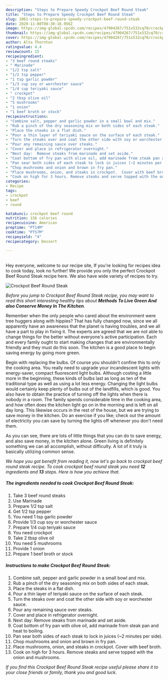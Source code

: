 ```yaml
---
description: "Steps to Prepare Speedy Crockpot Beef Round Steak"
title: "Steps to Prepare Speedy Crockpot Beef Round Steak"
slug: 1061-steps-to-prepare-speedy-crockpot-beef-round-steak
date: 2020-11-08T08:30:16.956Z
image: https://img-global.cpcdn.com/recipes/47904267/751x532cq70/crockpot-beef-round-steak-recipe-main-photo.jpg
thumbnail: https://img-global.cpcdn.com/recipes/47904267/751x532cq70/crockpot-beef-round-steak-recipe-main-photo.jpg
cover: https://img-global.cpcdn.com/recipes/47904267/751x532cq70/crockpot-beef-round-steak-recipe-main-photo.jpg
author: Alta Thornton
ratingvalue: 4.4
reviewcount: 15
recipeingredient:
- "3 beef round steaks"
- " Marinade"
- "1/2 tsp salt"
- "1/2 tsp pepper"
- "1 tsp garlic powder"
- "1/3 cup soy or worchester sauce"
- "1/4 cup teriyaki sauce"
- " crockpot"
- "2 tbsp olive oil"
- "5 mushrooms"
- "1 onion"
- "1 beef broth or stock"
recipeinstructions:
- "Combine salt, pepper and garlic powder in a small bowl and mix."
- "Rub a pinch of the dry seasoning mix on both sides of each steak."
- "Place the steaks in a flat dish."
- "Pour a thin layer of teriyaki sauce on the surface of each steak."
- "Turn the steaks over and coat the other side with soy or worchester sauce."
- "Pour any remaining sauce over steaks."
- "Cover and place in refrigerator overnight."
- "Next day:  Remove steaks from marinade and set aside."
- "Coat bottom of fry pan with olive oil, add marinade from steak pan and heat to boiling."
- "Pan sear both sides of each steak to lock in juices (~2 minutes per side)."
- "Chop mushrooms and onion and brown in fry pan."
- "Place mushrooms, onion, and steaks in crockpot.  Cover with beef broth."
- "Cook on high for 3 hours. Remove steaks and serve topped with the onion and mushrooms."
categories:
- Recipe
tags:
- crockpot
- beef
- round

katakunci: crockpot beef round 
nutrition: 156 calories
recipecuisine: American
preptime: "PT14M"
cooktime: "PT57M"
recipeyield: "4"
recipecategory: Dessert

---
```

<br>
Hey everyone, welcome to our recipe site, If you're looking for recipes idea to cook today, look no further! We provide you only the perfect Crockpot Beef Round Steak recipe here. We also have wide variety of recipes to try.
<br>


![Crockpot Beef Round Steak](https://img-global.cpcdn.com/recipes/47904267/751x532cq70/crockpot-beef-round-steak-recipe-main-photo.jpg)

<i>Before you jump to Crockpot Beef Round Steak recipe, you may want to read this short interesting healthy tips about 
<strong>Methods To Live Green And also Conserve Money In The Kitchen</strong>.</i>
</br>

Remember when the only people who cared about the environment were tree huggers along with hippies? That has fully changed now, since we all apparently have an awareness that the planet is having troubles, and we all have a part to play in fixing it. The experts are agreed that we are not able to change things for the better without everyone's active participation. Each and every family ought to start making changes that are environmentally friendly and they must do this soon. The kitchen is a good place to begin saving energy by going more green.

Begin with replacing the bulbs. Of course you shouldn't confine this to only the cooking area. You really need to upgrade your incandescent lights with energy-saver, compact fluorescent light bulbs. Although costing a little more in the beginning, these kinds of bulbs last as long as ten of the traditional type as well as using a lot less energy. Changing the light bulbs would certainly keep plenty of bulbs out of the landfills, which is good. You also have to obtain the practice of turning off the lights when there is nobody in a room. The family spends considerable time in the cooking area, and how often does the kitchen light go on in the morning and is left on all day long. This likewise occurs in the rest of the house, but we are trying to save money in the kitchen. Do an exercise if you like; check out the amount of electricity you can save by turning the lights off whenever you don't need them.

As you can see, there are lots of little things that you can do to save energy, and also save money, in the kitchen alone. Green living is definitely something we can all accomplish, without difficulty. A lot of it truly is basically utilizing common sense.


<i>We hope you got benefit from reading it, now let's go back to crockpot beef round steak recipe. To cook crockpot beef round steak you need <strong>12</strong> ingredients and <strong>13</strong> steps. Here is how you achieve that.
</i>

##### The ingredients needed to cook Crockpot Beef Round Steak:

1. Take 3 beef round steaks
1. Use  Marinade
1. Prepare 1/2 tsp salt
1. Get 1/2 tsp pepper
1. You need 1 tsp garlic powder
1. Provide 1/3 cup soy or worchester sauce
1. Prepare 1/4 cup teriyaki sauce
1. You need  crockpot
1. Take 2 tbsp olive oil
1. You need 5 mushrooms
1. Provide 1 onion
1. Prepare 1 beef broth or stock


##### Instructions to make Crockpot Beef Round Steak:

1. Combine salt, pepper and garlic powder in a small bowl and mix.
1. Rub a pinch of the dry seasoning mix on both sides of each steak.
1. Place the steaks in a flat dish.
1. Pour a thin layer of teriyaki sauce on the surface of each steak.
1. Turn the steaks over and coat the other side with soy or worchester sauce.
1. Pour any remaining sauce over steaks.
1. Cover and place in refrigerator overnight.
1. Next day:  Remove steaks from marinade and set aside.
1. Coat bottom of fry pan with olive oil, add marinade from steak pan and heat to boiling.
1. Pan sear both sides of each steak to lock in juices (~2 minutes per side).
1. Chop mushrooms and onion and brown in fry pan.
1. Place mushrooms, onion, and steaks in crockpot.  Cover with beef broth.
1. Cook on high for 3 hours. Remove steaks and serve topped with the onion and mushrooms.


<i>If you find this Crockpot Beef Round Steak recipe useful please share it to your close friends or family, thank you and good luck.</i>

